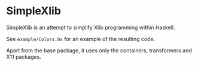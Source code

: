 SimpleXlib
==========

SimpleXlib is an attempt to simplify Xlib programming within Haskell.

See `example/Colors.hs` for an example of the resulting code.

Apart from the base package, it uses only the containers, transformers and
X11 packages.